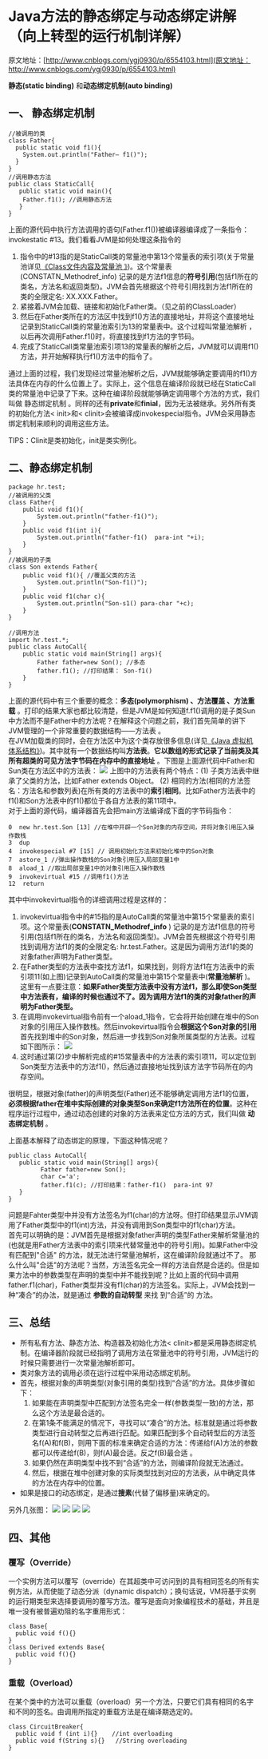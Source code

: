 # Java方法的静态绑定与动态绑定讲解（向上转型的运行机制详解）
原文地址：[http://www.cnblogs.com/ygj0930/p/6554103.html](原文地址：http://www.cnblogs.com/ygj0930/p/6554103.html)

**静态(static binding)** 和**动态绑定机制(auto binding)**
## 一、 静态绑定机制
    //被调用的类  
    class Father{  
      public static void f1(){  
      	System.out.println("Father— f1()");  
      }  
    }  
    //调用静态方法  
    public class StaticCall{  
       public static void main(){  
		Father.f1(); //调用静态方法  
       }  
    }  
上面的源代码中执行方法调用的语句(Father.f1())被编译器编译成了一条指令：invokestatic #13。我们看看JVM是如何处理这条指令的
1. 指令中的#13指的是StaticCall类的常量池中第13个常量表的索引项(关于常量池详见[《Class文件内容及常量池 》](https://hxraid.iteye.com/blog/687660))。这个常量表(CONSTATN_Methodref_info) 记录的是方法f1信息的**符号引用**(包括f1所在的类名，方法名和返回类型)。JVM会首先根据这个符号引用找到方法f1所在的类的全限定名: XX.XXX.Father。
2. 紧接着JVM会加载、链接和初始化Father类。（见之前的ClassLoader）
3. 然后在Father类所在的方法区中找到f1()方法的直接地址，并将这个直接地址记录到StaticCall类的常量池索引为13的常量表中。这个过程叫常量池解析 ，以后再次调用Father.f1()时，将直接找到f1方法的字节码。
4. 完成了StaticCall类常量池索引项13的常量表的解析之后，JVM就可以调用f1()方法，并开始解释执行f1()方法中的指令了。

通过上面的过程，我们发现经过常量池解析之后，JVM就能够确定要调用的f1()方法具体在内存的什么位置上了。实际上，这个信息在编译阶段就已经在StaticCall类的常量池中记录了下来。这种在编译阶段就能够确定调用哪个方法的方式，我们叫做 静态绑定机制 。同样的还有**private**和**finial**，因为无法被继承。另外所有类的初始化方法< init>和< clinit>会被编译成invokespecial指令。JVM会采用静态绑定机制来顺利的调用这些方法。

TIPS：Clinit是类初始化，init是类实例化。
## 二、静态绑定机制
    package hr.test;  
    //被调用的父类  
    class Father{  
    	public void f1(){  
    		System.out.println("father-f1()");  
    	}  
		public void f1(int i){  
    		System.out.println("father-f1()  para-int "+i);  
		}  
    }  
    //被调用的子类  
    class Son extends Father{  
    	public void f1(){ //覆盖父类的方法  
    		System.out.println("Son-f1()");  
    	}  
    	public void f1(char c){  
    		System.out.println("Son-s1() para-char "+c);  
    	}  
    }  
      
    //调用方法  
    import hr.test.*;  
    public class AutoCall{  
    	public static void main(String[] args){  
    		Father father=new Son(); //多态  
    		father.f1(); //打印结果： Son-f1()  
    	}  
    }  
上面的源代码中有三个重要的概念：**多态(polymorphism) 、方法覆盖 、方法重载** 。打印的结果大家也都比较清楚，但是JVM是如何知道f.f1()调用的是子类Sun中方法而不是Father中的方法呢？在解释这个问题之前，我们首先简单的讲下JVM管理的一个非常重要的数据结构——方法表 。  
在JVM加载类的同时，会在方法区中为这个类存放很多信息(详见[《Java 虚拟机体系结构》](https://hxraid.iteye.com/blog/676235))。其中就有一个数据结构叫**方法表**。**它以数组的形式记录了当前类及其所有超类的可见方法字节码在内存中的直接地址** 。下图是上面源代码中Father和Sun类在方法区中的方法表：
![](https://i.postimg.cc/VL1JjdnY/image.jpg)
上图中的方法表有两个特点：(1) 子类方法表中继承了父类的方法，比如Father extends Object。 (2) 相同的方法(相同的方法签名：方法名和参数列表)在所有类的方法表中的**索引相同**。比如Father方法表中的f1()和Son方法表中的f1()都位于各自方法表的第11项中。   
对于上面的源代码，编译器首先会把main方法编译成下面的字节码指令：

    0  new hr.test.Son [13] //在堆中开辟一个Son对象的内存空间，并将对象引用压入操作数栈  
    3  dup
    4  invokespecial #7 [15] // 调用初始化方法来初始化堆中的Son对象   
    7  astore_1 //弹出操作数栈的Son对象引用压入局部变量1中  
    8  aload_1 //取出局部变量1中的对象引用压入操作数栈  
    9  invokevirtual #15 //调用f1()方法  
    12  return  

其中中invokevirtual指令的详细调用过程是这样的：
1. invokevirtual指令中的#15指的是AutoCall类的常量池中第15个常量表的索引项。这个常量表(**CONSTATN_Methodref_info** ) 记录的是方法f1信息的符号引用(包括f1所在的类名，方法名和返回类型)。JVM会首先根据这个符号引用找到调用方法f1的类的全限定名: hr.test.Father。这是因为调用方法f1的类的对象father声明为Father类型。
2. 在Father类型的方法表中查找方法f1，如果找到，则将方法f1在方法表中的索引项11(如上图)记录到AutoCall类的常量池中第15个常量表中(**常量池解析** )。这里有一点要注意：**如果Father类型方法表中没有方法f1，那么即使Son类型中方法表有，编译的时候也通过不了。因为调用方法f1的类的对象father的声明为Father类型。**
3. 在调用invokevirtual指令前有一个aload_1指令，它会将开始创建在堆中的Son对象的引用压入操作数栈。然后invokevirtual指令会**根据这个Son对象的引用**首先找到堆中的Son对象，然后进一步找到Son对象所属类型的方法表。过程如下图所示：
![](https://i.postimg.cc/W3wvjb3n/image.jpg)
4. 这时通过第(2)步中解析完成的#15常量表中的方法表的索引项11，可以定位到Son类型方法表中的方法f1()，然后通过直接地址找到该方法字节码所在的内存空间。
  
很明显，根据对象(father)的声明类型(Father)还不能够确定调用方法f1的位置，**必须根据father在堆中实际创建的对象类型Son来确定f1方法所在的位置**。这种在程序运行过程中，通过动态创建的对象的方法表来定位方法的方式，我们叫做 **动态绑定机制** 。

上面基本解释了动态绑定的原理，下面这种情况呢？
    
	public class AutoCall{  
       public static void main(String[] args){  
             Father father=new Son();  
             char c='a';  
             father.f1(c); //打印结果：father-f1()  para-int 97  
       }  
	}  
问题是Fahter类型中并没有方法签名为f1(char)的方法呀。但打印结果显示JVM调用了Father类型中的f1(int)方法，并没有调用到Son类型中的f1(char)方法。  
首先可以明确的是：JVM首先是根据对象father声明的类型Father来解析常量池的(也就是用Father方法表中的索引项来代替常量池中的符号引用)。如果Father中没有匹配到"合适" 的方法，就无法进行常量池解析，这在编译阶段就通过不了。
那么什么叫"合适"的方法呢？当然，方法签名完全一样的方法自然是合适的。但是如果方法中的参数类型在声明的类型中并不能找到呢？比如上面的代码中调用father.f1(char)，Father类型并没有f1(char)的方法签名。实际上，JVM会找到一种“凑合”的办法，就是通过 **参数的自动转型** 来找 到“合适”的 方法。
## 三、总结
- 所有私有方法、静态方法、构造器及初始化方法< clinit>都是采用静态绑定机制。在编译器阶段就已经指明了调用方法在常量池中的符号引用，JVM运行的时候只需要进行一次常量池解析即可。
- 类对象方法的调用必须在运行过程中采用动态绑定机制。
- 首先，根据对象的声明类型(对象引用的类型)找到“合适”的方法。具体步骤如下：
	1. 如果能在声明类型中匹配到方法签名完全一样(参数类型一致)的方法，那么这个方法是最合适的。
	2. 在第1条不能满足的情况下，寻找可以“凑合”的方法。标准就是通过将参数类型进行自动转型之后再进行匹配。如果匹配到多个自动转型后的方法签名f(A)和f(B)，则用下面的标准来确定合适的方法：传递给f(A)方法的参数都可以传递给f(B)，则f(A)最合适。反之f(B)最合适 。
	3. 如果仍然在声明类型中找不到“合适”的方法，则编译阶段就无法通过。
	4. 然后，根据在堆中创建对象的实际类型找到对应的方法表，从中确定具体的方法在内存中的位置。
- 如果是接口的动态绑定，是通过**搜素**(代替了偏移量)来确定的。

另外几张图：
![](https://i.postimg.cc/zGK2423w/image.jpg)
![](https://i.postimg.cc/NMfN9gDb/2.jpg)
![](https://i.postimg.cc/L4Wy5F1B/2.png)
![](https://i.postimg.cc/tJs2k2Lx/3.png)
## 四、其他
### 覆写（Override）
一个实例方法可以覆写（override）在其超类中可访问到的具有相同签名的所有实例方法，从而使能了动态分派（dynamic dispatch）；换句话说，VM将基于实例的运行期类型来选择要调用的覆写方法。覆写是面向对象编程技术的基础，并且是唯一没有被普遍劝阻的名字重用形式：

    class Base{  
      public void f(){}  
	}  
	class Derived extends Base{  
      public void f(){}  
	}  

### 重载（Overload）
在某个类中的方法可以重载（overload）另一个方法，只要它们具有相同的名字和不同的签名。由调用所指定的重载方法是在编译期选定的。

    class CircuitBreaker{  
      public void f (int i){}    //int overloading  
      public void f(String s){}   //String overloading  
	}  
